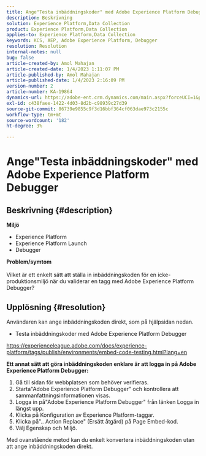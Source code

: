 ```yaml
---
title: Ange"Testa inbäddningskoder" med Adobe Experience Platform Debugger
description: Beskrivning
solution: Experience Platform,Data Collection
product: Experience Platform,Data Collection
applies-to: Experience Platform,Data Collection
keywords: KCS, AEP, Adobe Experience Platform, Debugger
resolution: Resolution
internal-notes: null
bug: false
article-created-by: Amol Mahajan
article-created-date: 1/4/2023 1:11:07 PM
article-published-by: Amol Mahajan
article-published-date: 1/4/2023 2:16:09 PM
version-number: 2
article-number: KA-19864
dynamics-url: https://adobe-ent.crm.dynamics.com/main.aspx?forceUCI=1&pagetype=entityrecord&etn=knowledgearticle&id=9d41f23a-318c-ed11-81ad-6045bd0061cb
exl-id: c438faee-1422-4d03-8d2b-c98939c27d39
source-git-commit: 86739e9855c9f3d16bbf364cf063dae973c2155c
workflow-type: tm+mt
source-wordcount: '182'
ht-degree: 3%

---
```


# Ange&quot;Testa inbäddningskoder&quot; med Adobe Experience Platform Debugger

## Beskrivning {#description}

<b>Miljö</b>
- Experience Platform
- Experience Platform Launch
- Debugger



<b>Problem/symtom</b><br><br>Vilket är ett enkelt sätt att ställa in inbäddningskoden för en icke-produktionsmiljö när du validerar en tagg med Adobe Experience Platform Debugger?<br>

## Upplösning {#resolution}

Användaren kan ange inbäddningskoden direkt, som på hjälpsidan nedan.
- Testa inbäddningskoder med Adobe Experience Platform Debugger


https://experienceleague.adobe.com/docs/experience-platform/tags/publish/environments/embed-code-testing.html?lang=en

<b>Ett annat sätt att göra inbäddningskoden enklare är att logga in på Adobe Experience Platform Debugger:</b>

1. Gå till sidan för webbplatsen som behöver verifieras.
2. Starta&quot;Adobe Experience Platform Debugger&quot; och kontrollera att sammanfattningsinformationen visas.
3. Logga in på&quot;Adobe Experience Platform Debugger&quot; från länken Logga in längst upp.
4. Klicka på Konfiguration av Experience Platform-taggar.
5. Klicka på&quot;.. Action Replace&quot; (Ersätt åtgärd) på Page Embed-kod.
6. Välj Egenskap och Miljö.


Med ovanstående metod kan du enkelt konvertera inbäddningskoden utan att ange inbäddningskoden direkt.
